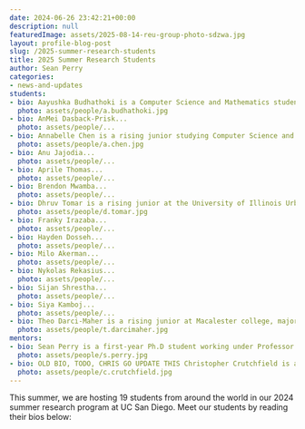 ```yaml
---
date: 2024-06-26 23:42:21+00:00
description: null
featuredImage: assets/2025-08-14-reu-group-photo-sdzwa.jpg
layout: profile-blog-post
slug: /2025-summer-research-students
title: 2025 Summer Research Students
author: Sean Perry
categories:
- news-and-updates
students:
- bio: Aayushka Budhathoki is a Computer Science and Mathematics student transitioning into her senior year at Howard University. This summer, she worked on the FishSense project, implementing Generative Adversarial Networks to enhance the quality of underwater images. She also worked with the Smartfin team, focusing on sensor characterization and calibration. In her free time, she enjoys cooking a variety of cuisines, playing with her cat and competitive GeoGuessing.
  photo: assets/people/a.budhathoki.jpg
- bio: AnMei Dasback-Prisk...
  photo: assets/people/...
- bio: Annabelle Chen is a rising junior studying Computer Science and Mathematics at Amherst College. This summer, she worked on FishSense's new ROV-focused branch, namely focusing on methods for on-device computing and camera calibration for underwater optics. While she loves to think about fish, she also enjoys oil painting, baking sweets, and playing the electric guitar.
  photo: assets/people/a.chen.jpg
- bio: Anu Jajodia...
  photo: assets/people/...
- bio: Aprile Thomas...
  photo: assets/people/...
- bio: Brendon Mwamba...
  photo: assets/people/...
- bio: Dhruv Tomar is a rising junior at the University of Illinois Urbana-Champaign pursuing a dual degree in Computer Science and Integrative Biology. He has been working with the Acoustic Species ID team this summer, implementing template matching as part of an unsupervised learning pipeline for unlabelled bioacoustic datasets. He enjoys birdwatching, videogames, and playing the classical guitar in his free time.
  photo: assets/people/d.tomar.jpg
- bio: Franky Irazaba...
  photo: assets/people/...
- bio: Hayden Dosseh...
  photo: assets/people/...
- bio: Milo Akerman...
  photo: assets/people/...
- bio: Nykolas Rekasius...
  photo: assets/people/...
- bio: Sijan Shrestha...
  photo: assets/people/...
- bio: Siya Kamboj...
  photo: assets/people/...
- bio: Theo Darci-Maher is a rising junior at Macalester college, majoring in Physics with an emphasis in Astronomy and minoring in both Math and Studio Art. This summer he worked on FishSense, focusing on underwater optics and mechanical systems for the new ROV project. Outisde of research, he enjoys backpacking, playing sports like soccer or ice hockey, and walking his dog.
  photo: assets/people/t.darcimaher.jpg
mentors:
- bio: Sean Perry is a first-year Ph.D student working under Professor Ryan Kastner in the Computer Science Department of UCSD and a project lead of the Acoustic Species Identification project. Sean studies all things bioacoustics, from domain shift issue between recording devices to exploratory techniques in unlabeled audio data towards improvements to monitoring of nature and ecology. Towards maintaining a work life balance, Sean also enjoys the wonderful food in San Diego, visiting his family and friends, and getting his cats to chase after an old shoelace. 
  photo: assets/people/s.perry.jpg
- bio: OLD BIO, TODO, CHRIS GO UPDATE THIS Christopher Crutchfield is a fifth-year Ph.D student working under Professor Curt Schurgers and Professor Ryan Kastner.  His Masters was in Intelligent Systems, Robotics, and Control.  He is now putting that background to work by developing sensors for understanding the health of our oceans by developing underwater depth cameras with FishSense, a project which he leads.  Through the use of these cameras, he hopes to be able to help scientists monitor the biodiversity of our oceans and the health of the underwater ecosystem.  When not working to help protect our environment, he enjoys a quiet day at home, with his wife and three cats.
  photo: assets/people/c.crutchfield.jpg
---
```

This summer, we are hosting 19 students from around the world in our 2024 summer research program at UC San Diego. Meet our students by reading their bios below:

